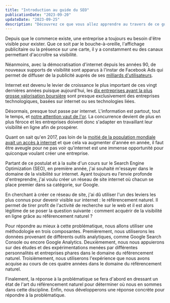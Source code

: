 ```yaml
---
title: "Introduction au guide du SEO"
publicationDate: "2023-09-20"
updateDate: "2023-09-25"
description: "Découvrez ce que vous allez apprendre au travers de ce guide sur le référencement naturel."
---
```


Depuis que le commerce existe, une entreprise a toujours eu besoin d'être visible pour exister. Que ce soit par le
bouche-à-oreille, l'affichage publicitaire ou la présence sur une carte, il y a constamment eu des canaux permettant
d'accroître sa visibilité.

Néanmoins, avec la démocratisation d'internet depuis les années 90, de nouveaux supports de visibilité sont apparus à
l'instar de Facebook Ads qui permet de diffuser de la publicité auprès de
ses [milliards d'utilisateurs](https://www.statista.com/statistics/264810/number-of-monthly-active-facebook-users-worldwide/).

Internet est devenu le levier de croissance le plus important de ces vingt dernières années puisque aujourd'hui,
les [dix entreprises ayant la plus grosse valorisation boursière](https://www.visualcapitalist.com/a-visual-history-of-the-largest-companies-by-market-cap-1999-today/)
sont presque exclusivement des entreprises technologiques, basées sur internet ou ses technologies liées.

Désormais, presque tout passe par internet. L'information est partout, tout le temps,
et [notre attention vaut de l'or](https://fr.wikipedia.org/wiki/%C3%89conomie_de_l%27attention). La concurrence devient
de plus en plus féroce et les entreprises doivent donc s'adapter en travaillant leur visibilité en ligne afin de
prospérer.

Quant on sait qu'en 2017, pas loin de
la [moitié de la population mondiale avait un accès à internet](https://en.wikipedia.org/wiki/Global_Internet_usage) et
que cela va augmenter d'année en année, il faut être aveugle pour ne pas voir qu'internet est une immense opportunité
pour quiconque voulant créer une entreprise.

Partant de ce postulat et à la suite d'un cours sur le Search Engine Optimization (SEO), en première année, j'ai
souhaité m'essayer dans le domaine de la visibilité sur internet. Ayant toujours eu l'envie profonde d'entreprendre,
j'ai voulu créer un réseau de site internet où chacun se place premier dans sa catégorie, sur Google.

En cherchant à créer ce réseau de site, j'ai dû utiliser l'un des leviers les plus connus pour devenir visible sur
internet : le référencement naturel. Il permet de tirer profit de l'activité de recherche sur le web et il est alors
légitime de se poser la question suivante : comment acquérir de la visibilité en ligne grâce au référencement naturel ?

Pour répondre au mieux à cette problématique, nous allons utiliser une méthodologie en trois composantes. Premièrement,
nous utiliserons les données provenant de différents outils analytiques, comme Google Search Console ou encore Google
Analytics. Deuxièmement, nous nous appuierons sur des études et des expérimentations menées par différentes
personnalités et entreprises phares dans le domaine du référencement naturel. Troisièmement, nous utiliserons
l'expérience que nous avons acquise au cours de ces quatre années dans le domaine du référencement naturel.

Finalement, la réponse à la problématique se fera d'abord en dressant un état de l'art du référencement naturel pour
déterminer où nous en sommes dans cette discipline. Enfin, nous développerons une réponse concrète pour répondre à la
problématique.
